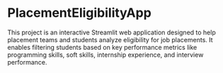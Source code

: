 # PlacementEligibilityApp
This project is an interactive Streamlit web application designed to help placement teams and students analyze eligibility for job placements. It enables filtering students based on key performance metrics like programming skills, soft skills, internship experience, and interview performance.
